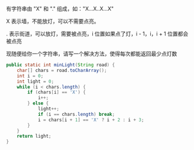 有字符串由 "X" 和 "." 组成，如："X...X..X...X"

X 表示墙，不能放灯，可以不需要点亮。

. 表示街道，可以放灯，需要被点亮，i 位置如果点了灯，i - 1，i，i + 1 位置都会被点亮

现随便给你一个字符串，请写一个解决方法，使得每次都能返回最少点灯数

```java
public static int minLight(String road) {
    char[] chars = road.toCharArray();
    int i = 0;
    int light = 0;
    while (i < chars.length) {
        if (chars[i] == 'X') {
            i++;
        } else {
            light++;
            if (i == chars.length) break;
            i = chars[i + 1] == 'X' ? i + 2 : i + 3;
        }
    }
    return light;
}
```



